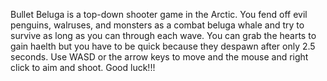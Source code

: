 Bullet Beluga is a top-down shooter game in the Arctic. You fend off evil penguins, walruses, and monsters as a combat beluga whale and try to survive as long as you can through each wave. You can grab the hearts to gain haelth but you have to be quick because they despawn after only 2.5 seconds. Use WASD or the arrow keys to move and the mouse and right click to aim and shoot. Good luck!!!
